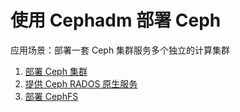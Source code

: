 # 使用 Cephadm 部署 Ceph 

应用场景：部署一套 Ceph 集群服务多个独立的计算集群

1. [部署 Ceph 集群](1-deploy-ceph-cluster.md)
2. [提供 Ceph RADOS 原生服务](2-ceph-rados.md)
2. [部署 CephFS](3-deploy-cephfs.md)
